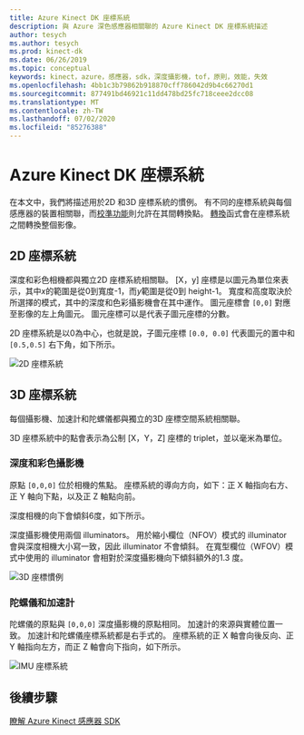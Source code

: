 ```yaml
---
title: Azure Kinect DK 座標系統
description: 與 Azure 深色感應器相關聯的 Azure Kinect DK 座標系統描述
author: tesych
ms.author: tesych
ms.prod: kinect-dk
ms.date: 06/26/2019
ms.topic: conceptual
keywords: kinect，azure，感應器，sdk，深度攝影機，tof，原則，效能，失效
ms.openlocfilehash: 4bb1c3b79862b918870cff786042d9b4c66270d1
ms.sourcegitcommit: 877491bd46921c11dd478bd25fc718ceee2dcc08
ms.translationtype: MT
ms.contentlocale: zh-TW
ms.lasthandoff: 07/02/2020
ms.locfileid: "85276388"
---
```

# <a name="azure-kinect-dk-coordinate-systems"></a>Azure Kinect DK 座標系統

在本文中，我們將描述用於2D 和3D 座標系統的慣例。  有不同的座標系統與每個感應器的裝置相關聯，而[校準功能](use-calibration-functions.md)則允許在其間轉換點。 [轉換](use-image-transformation.md)函式會在座標系統之間轉換整個影像。  

## <a name="2d-coordinate-systems"></a>2D 座標系統

 深度和彩色相機都與獨立2D 座標系統相關聯。 [X，y] 座標是以圖元為單位來表示，其中*x*的範圍是從0到寬度-1，而*y*範圍是從0到 height-1。 寬度和高度取決於所選擇的模式，其中的深度和色彩攝影機會在其中運作。 圖元座標會 `[0,0]` 對應至影像的左上角圖元。 圖元座標可以是代表子圖元座標的分數。

2D 座標系統是以0為中心，也就是說，子圖元座標 `[0.0, 0.0]` 代表圖元的置中和 `[0.5,0.5]` 右下角，如下所示。

   ![2D 座標系統](./media/concepts/concepts-coordinate-systems/coordinate-systems-sdk-2d-system.png)

## <a name="3d-coordinate-systems"></a>3D 座標系統

每個攝影機、加速計和陀螺儀都與獨立的3D 座標空間系統相關聯。

3D 座標系統中的點會表示為公制 [X，Y，Z] 座標的 triplet，並以毫米為單位。

### <a name="depth-and-color-camera"></a>深度和彩色攝影機

原點 `[0,0,0]` 位於相機的焦點。 座標系統的導向方向，如下：正 X 軸指向右方、正 Y 軸向下點，以及正 Z 軸點向前。

深度相機的向下會傾斜6度，如下所示。 

深度攝影機使用兩個 illuminators。 用於縮小欄位（NFOV）模式的 illuminator 會與深度相機大小寫一致，因此 illuminator 不會傾斜。 在寬型欄位（WFOV）模式中使用的 illuminator 會相對於深度攝影機向下傾斜額外的1.3 度。

![3D 座標慣例](./media/concepts/concepts-coordinate-systems/coordinate-systems-camera-features.png)

### <a name="gyroscope-and-accelerometer"></a>陀螺儀和加速計

陀螺儀的原點與 `[0,0,0]` 深度攝影機的原點相同。 加速計的來源與實體位置一致。 加速計和陀螺儀座標系統都是右手式的。 座標系統的正 X 軸會向後反向、正 Y 軸指向左方，而正 Z 軸會向下指向，如下所示。

![IMU 座標系統](./media/concepts/concepts-coordinate-systems/coordinate-systems-gyroscope.png)

## <a name="next-steps"></a>後續步驟

[瞭解 Azure Kinect 感應器 SDK](about-sensor-sdk.md)